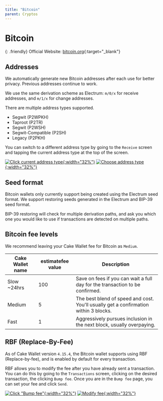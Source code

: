 ```yaml
---
title: "Bitcoin"
parent: Cryptos
---
```


# Bitcoin

{: .friendly}
Official Website: [bitcoin.org](https://bitcoin.org/){:target="_blank"}

## Addresses

We automatically generate new Bitcoin addresses after each use for better privacy. Previous addresses continue to work.

We use the same derivation scheme as Electrum: `m/0/x` for receive addresses, and `m/1/x` for change addresses.

There are multiple address types supported.

* Segwit (P2WPKH)
* Taproot (P2TR)
* Segwit (P2WSH)
* Segwit-Compatible (P2SH)
* Legacy (P2PKH)

You can switch to a different address type by going to the `Receive` screen and tapping the current address type at the top of the screen.

[![Click current address type](./seed.png){:width="32%"}](./seed.png)
[![Choose address type](./seed2.png){:width="32%"}](./seed2.png)

## Seed format

Bitcoin wallets only currently support being created using the Electrum seed format. We support restoring seeds generated in the Electrum and BIP-39 seed format.

BIP-39 restoring will check for multiple derivation paths, and ask you which one you would like to use if transactions are detected on multiple paths.

## Bitcoin fee levels

We recommend leaving your Cake Wallet fee for Bitcoin as `Medium`.

| Cake Wallet name | estimatefee value | Description |
| --- | --- | --- |
| Slow ~24hrs | 100 | Save on fees if you can wait a full day for the transaction to be confirmed. |
| Medium | 5 | The best blend of speed and cost. You'll usually get a confirmation within 3 blocks. |
| Fast | 1 | Aggressively pursues inclusion in the next block, usually overpaying. |

## RBF (Replace-By-Fee)

As of Cake Wallet version `4.15.4`, the Bitcoin wallet supports using RBF (Replace-by-fee), and is enabled by default for every transaction.

RBF allows you to modify the fee after you have already sent a transaction. You can do this by going to the `Transactions` screen, clicking on the desired transaction, the clicking `Bump fee`. Once you are in the `Bump fee` page, you can set your fee and click `Send`.

[![Click "Bump fee"](./rbf.png){:width="32%"}](./rbf.png)
[![Modify fee](./rbf2.png){:width="32%"}](./rbf2.png)

